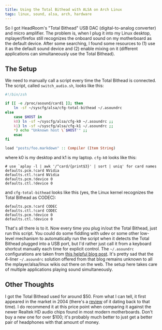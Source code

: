 ```yaml
---
title: Using the Total Bithead with ALSA on Arch Linux
tags: linux, sound, alsa, arch, hardware
---
```


So I got HeadRoom's "Total Bithead" USB DAC (digital-to-analog converter) and micro amplifier.
The problem is, when I plug it into my Linux desktop, mplayer/firefox still recognizes the onboard sound on my motherboard as the default device.
After some searching, I found some resources to (1) use it as the default sound device and (2) enable mixing on it (different applications can simultaneously use the Total Bithead).

The Setup
---------

We need to manually call a script every time the Total Bithead is connected.
The script, called `switch_audio.sh`, looks like this:

```bash
#!/bin/zsh

if [[ -e /proc/asound/card1 ]]; then
	ln -sf ~/syscfg/alsa/cfg-total-bithead ~/.asoundrc
else
	case $HOST in
	k0) ln -sf ~/syscfg/alsa/cfg-k0 ~/.asoundrc ;;
	k1) ln -sf ~/syscfg/alsa/cfg-k1 ~/.asoundrc ;;
	*) echo "Unknown host \`$HOST'" ;;
	esac
fi
```

```haskell
load "posts/foo.markdown" :: Compiler (Item String)
```

where k0 is my desktop and k1 is my laptop.
`cfg-k0` looks like this:

	# use `aplay -l | awk '/^card/{print$3}' | sort | uniq' for card names
	defaults.pcm.!card NVidia
	defaults.ctl.!card NVidia
	defaults.pcm.!device 0
	defaults.ctl.!device 0

and `cfg-total-bithead` looks like this (yes, the Linux kernel recognizes the Total Bithead as CODEC):

	defaults.pcm.!card CODEC
	defaults.ctl.!card CODEC
	defaults.pcm.!device 0
	defaults.ctl.!device 0

That's all there is to it.
Now every time you plug in/out the Total Bithead, just run this script.
You could do some fiddling with udev or some other low-level mechanism to automatically run the script when it detects the Total Bithead plugged into a USB port, but I'd rather just call it from a keyboard shortcut manually each time for explicit control.
The `~/.asoundrc` configurations are taken from [this helpful blog post][asoundrc].
It's pretty sad that the 4-liner `~/.asoundrc` solution offered from that blog remains unknown to all the mplayer/alsa/linux wikis out there on the web.
The setup here takes care of multiple applications playing sound simultaneously.

Other Thoughts
--------------

I got the Total Bithead used for around $50.
From what I can tell, it first appeared in the market in 2004 (there's a [review][review] of it dating back to that time).
I do recommend it at this price point when comparing it against the newer Realtek HD audio chips found in most modern motherboards.
Don't buy a new one for over $100; it's probably much better to just get a better pair of headphones with that amount of money.

[review]: http://www.6moons.com/audioreviews/bithead/bithead.html
[asoundrc]: http://ptspts.blogspot.com/2009/03/how-to-select-alsa-sound-card-and-have.html
